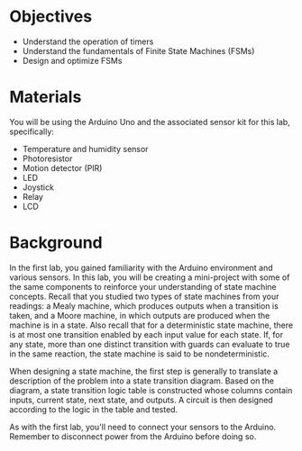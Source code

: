 # Objectives
- Understand the operation of timers
- Understand the fundamentals of Finite State Machines (FSMs)
- Design and optimize FSMs

# Materials 
You will be using the Arduino Uno and the associated sensor kit for this lab, specifically:

- Temperature and humidity sensor
- Photoresistor
- Motion detector (PIR)
- LED
- Joystick
- Relay
- LCD

# Background
In the first lab, you gained familiarity with the Arduino environment and various sensors. In this lab, you will be creating a mini-project with some of the same components to reinforce your understanding of state machine concepts. Recall that you studied two types of state machines from your readings: a Mealy machine, which produces outputs when a transition is taken, and a Moore machine, in which outputs are produced when the machine is in a state. Also recall that for a deterministic state machine, there is at most one transition enabled by each input value for each state. If, for any state, more than one distinct transition with guards can evaluate to true in the same reaction, the state machine is said to be nondeterministic.

When designing a state machine, the first step is generally to translate a description of the problem into a state transition diagram. Based on the diagram, a state transition logic table is constructed whose columns contain inputs, current state, next state, and outputs. A circuit is then designed according to the logic in the table and tested.

As with the first lab, you'll need to connect your sensors to the Arduino. Remember to disconnect power from the Arduino before doing so.